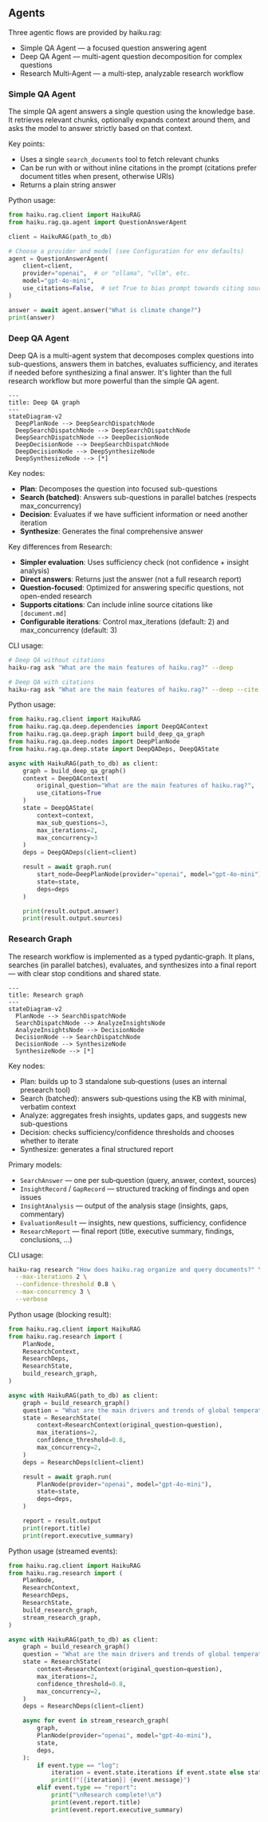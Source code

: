 ## Agents

Three agentic flows are provided by haiku.rag:

- Simple QA Agent — a focused question answering agent
- Deep QA Agent — multi-agent question decomposition for complex questions
- Research Multi‑Agent — a multi‑step, analyzable research workflow


### Simple QA Agent

The simple QA agent answers a single question using the knowledge base. It retrieves relevant chunks, optionally expands context around them, and asks the model to answer strictly based on that context.

Key points:

- Uses a single `search_documents` tool to fetch relevant chunks
- Can be run with or without inline citations in the prompt (citations prefer
  document titles when present, otherwise URIs)
- Returns a plain string answer

Python usage:

```python
from haiku.rag.client import HaikuRAG
from haiku.rag.qa.agent import QuestionAnswerAgent

client = HaikuRAG(path_to_db)

# Choose a provider and model (see Configuration for env defaults)
agent = QuestionAnswerAgent(
    client=client,
    provider="openai",  # or "ollama", "vllm", etc.
    model="gpt-4o-mini",
    use_citations=False,  # set True to bias prompt towards citing sources
)

answer = await agent.answer("What is climate change?")
print(answer)
```

### Deep QA Agent

Deep QA is a multi-agent system that decomposes complex questions into sub-questions, answers them in batches, evaluates sufficiency, and iterates if needed before synthesizing a final answer. It's lighter than the full research workflow but more powerful than the simple QA agent.

```mermaid
---
title: Deep QA graph
---
stateDiagram-v2
  DeepPlanNode --> DeepSearchDispatchNode
  DeepSearchDispatchNode --> DeepSearchDispatchNode
  DeepSearchDispatchNode --> DeepDecisionNode
  DeepDecisionNode --> DeepSearchDispatchNode
  DeepDecisionNode --> DeepSynthesizeNode
  DeepSynthesizeNode --> [*]
```

Key nodes:

- **Plan**: Decomposes the question into focused sub-questions
- **Search (batched)**: Answers sub-questions in parallel batches (respects max_concurrency)
- **Decision**: Evaluates if we have sufficient information or need another iteration
- **Synthesize**: Generates the final comprehensive answer

Key differences from Research:

- **Simpler evaluation**: Uses sufficiency check (not confidence + insight analysis)
- **Direct answers**: Returns just the answer (not a full research report)
- **Question-focused**: Optimized for answering specific questions, not open-ended research
- **Supports citations**: Can include inline source citations like `[document.md]`
- **Configurable iterations**: Control max_iterations (default: 2) and max_concurrency (default: 3)

CLI usage:

```bash
# Deep QA without citations
haiku-rag ask "What are the main features of haiku.rag?" --deep

# Deep QA with citations
haiku-rag ask "What are the main features of haiku.rag?" --deep --cite
```

Python usage:

```python
from haiku.rag.client import HaikuRAG
from haiku.rag.qa.deep.dependencies import DeepQAContext
from haiku.rag.qa.deep.graph import build_deep_qa_graph
from haiku.rag.qa.deep.nodes import DeepPlanNode
from haiku.rag.qa.deep.state import DeepQADeps, DeepQAState

async with HaikuRAG(path_to_db) as client:
    graph = build_deep_qa_graph()
    context = DeepQAContext(
        original_question="What are the main features of haiku.rag?",
        use_citations=True
    )
    state = DeepQAState(
        context=context,
        max_sub_questions=3,
        max_iterations=2,
        max_concurrency=3
    )
    deps = DeepQADeps(client=client)

    result = await graph.run(
        start_node=DeepPlanNode(provider="openai", model="gpt-4o-mini"),
        state=state,
        deps=deps
    )

    print(result.output.answer)
    print(result.output.sources)
```

### Research Graph

The research workflow is implemented as a typed pydantic‑graph. It plans, searches (in parallel batches), evaluates, and synthesizes into a final report — with clear stop conditions and shared state.

```mermaid
---
title: Research graph
---
stateDiagram-v2
  PlanNode --> SearchDispatchNode
  SearchDispatchNode --> AnalyzeInsightsNode
  AnalyzeInsightsNode --> DecisionNode
  DecisionNode --> SearchDispatchNode
  DecisionNode --> SynthesizeNode
  SynthesizeNode --> [*]
```

Key nodes:

- Plan: builds up to 3 standalone sub‑questions (uses an internal presearch tool)
- Search (batched): answers sub‑questions using the KB with minimal, verbatim context
- Analyze: aggregates fresh insights, updates gaps, and suggests new sub-questions
- Decision: checks sufficiency/confidence thresholds and chooses whether to iterate
- Synthesize: generates a final structured report

Primary models:

- `SearchAnswer` — one per sub‑question (query, answer, context, sources)
- `InsightRecord` / `GapRecord` — structured tracking of findings and open issues
- `InsightAnalysis` — output of the analysis stage (insights, gaps, commentary)
- `EvaluationResult` — insights, new questions, sufficiency, confidence
- `ResearchReport` — final report (title, executive summary, findings, conclusions, …)

CLI usage:

```bash
haiku-rag research "How does haiku.rag organize and query documents?" \
  --max-iterations 2 \
  --confidence-threshold 0.8 \
  --max-concurrency 3 \
  --verbose
```

Python usage (blocking result):

```python
from haiku.rag.client import HaikuRAG
from haiku.rag.research import (
    PlanNode,
    ResearchContext,
    ResearchDeps,
    ResearchState,
    build_research_graph,
)

async with HaikuRAG(path_to_db) as client:
    graph = build_research_graph()
    question = "What are the main drivers and trends of global temperature anomalies since 1990?"
    state = ResearchState(
        context=ResearchContext(original_question=question),
        max_iterations=2,
        confidence_threshold=0.8,
        max_concurrency=2,
    )
    deps = ResearchDeps(client=client)

    result = await graph.run(
        PlanNode(provider="openai", model="gpt-4o-mini"),
        state=state,
        deps=deps,
    )

    report = result.output
    print(report.title)
    print(report.executive_summary)
```

Python usage (streamed events):

```python
from haiku.rag.client import HaikuRAG
from haiku.rag.research import (
    PlanNode,
    ResearchContext,
    ResearchDeps,
    ResearchState,
    build_research_graph,
    stream_research_graph,
)

async with HaikuRAG(path_to_db) as client:
    graph = build_research_graph()
    question = "What are the main drivers and trends of global temperature anomalies since 1990?"
    state = ResearchState(
        context=ResearchContext(original_question=question),
        max_iterations=2,
        confidence_threshold=0.8,
        max_concurrency=2,
    )
    deps = ResearchDeps(client=client)

    async for event in stream_research_graph(
        graph,
        PlanNode(provider="openai", model="gpt-4o-mini"),
        state,
        deps,
    ):
        if event.type == "log":
            iteration = event.state.iterations if event.state else state.iterations
            print(f"[{iteration}] {event.message}")
        elif event.type == "report":
            print("\nResearch complete!\n")
            print(event.report.title)
            print(event.report.executive_summary)
```
